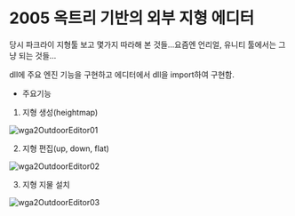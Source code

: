 # 2005 옥트리 기반의 외부 지형 에디터

당시 파크라이 지형툴 보고 몇가지 따라해 본 것들...요즘엔 언리얼, 유니티 툴에서는 그냥 되는 것들...

dll에 주요 엔진 기능을 구현하고 에디터에서 dll을 import하여 구현함.

* 주요기능
  
1. 지형 생성(heightmap)

![wga2OutdoorEditor01](https://github.com/user-attachments/assets/d92c24cd-fa66-486c-8462-84d32aded23a)

2. 지형 편집(up, down, flat)

![wga2OutdoorEditor02](https://github.com/user-attachments/assets/9cd27f42-bc44-476b-995e-d22f26fb2f47)

3. 지형 지물 설치

![wga2OutdoorEditor03](https://github.com/user-attachments/assets/68938148-5a1c-4011-bed7-1534ac777571)
